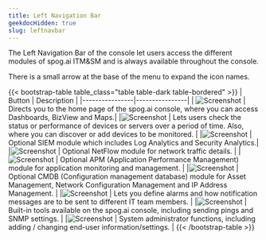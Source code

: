 ```yaml
---
title: Left Navigation Bar
geekdocHidden: true
slug: leftnavbar
---
```



The Left Navigation Bar of the console let users access the different modules of spog.ai ITM&SM and is always available throughout the console.

There is a small arrow   at the base of the menu to expand the icon names.


{{< bootstrap-table table_class="table table-dark table-bordered" >}}
| Button | Description |
|----------------|----------------|
| ![Screenshot](/cloud_vista/overview/images/HomeLeftBar.PNG) | Directs you to the home page of the spog.ai console, where you can access Dashboards, BizView and Maps.|
|![Screenshot](/cloud_vista/overview/images/MetricsLeftBar.PNG) | Lets users check the status or performance of devices or servers over a period of time. Also, where you can discover or add devices to be monitored.      |
|![Screenshot](/cloud_vista/overview/images/SIEMLeftBar.PNG) | Optional SIEM module which includes Log Analytics and Security Analytics.|
|![Screenshot](/cloud_vista/overview/images/NetFlowLeftBar.PNG) | Optional NetFlow module for network traffic details. |
|![Screenshot](/cloud_vista/overview/images/APMLeftBar.PNG) | Optional APM (Application Performance Management) module for application monitoring and management. |
|![Screenshot](/cloud_vista/overview/images/CMDBLeftBar.PNG) | Optional CMDB (Configuration management database) module for Asset Management, Network Configuration Management and IP Address Management. |
|![Screenshot](/cloud_vista/overview/images/AlertsLeftBar.PNG) | Lets you define alarms and how notification messages are to be sent to different IT team members. |
|![Screenshot](/cloud_vista/overview/images/ToolsLeftBar.PNG) | Built-in tools available on the spog.ai console, including sending pings and SNMP settings. |
|![Screenshot](/cloud_vista/overview/images/AdminLeftBar.PNG) | System administrator functions, including adding / changing end-user information/settings. |
{{< /bootstrap-table >}}